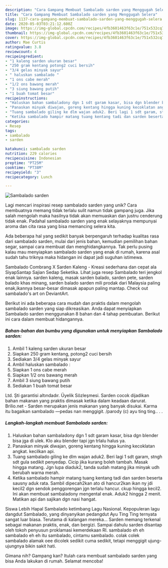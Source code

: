 ```yaml
---
description: "Cara Gampang Membuat Sambalado sarden yang Menggugah Selera"
title: "Cara Gampang Membuat Sambalado sarden yang Menggugah Selera"
slug: 1137-cara-gampang-membuat-sambalado-sarden-yang-menggugah-selera
date: 2020-05-03T03:21:12.600Z
image: https://img-global.cpcdn.com/recipes/4fb3601463f63c1e/751x532cq70/sambalado-sarden-foto-resep-utama.jpg
thumbnail: https://img-global.cpcdn.com/recipes/4fb3601463f63c1e/751x532cq70/sambalado-sarden-foto-resep-utama.jpg
cover: https://img-global.cpcdn.com/recipes/4fb3601463f63c1e/751x532cq70/sambalado-sarden-foto-resep-utama.jpg
author: Mae Curtis
ratingvalue: 3.8
reviewcount: 4
recipeingredient:
- "1 kaleng sarden ukuran besar"
- "250 gram kentang potong2 cuci bersih"
- "3/4 gelas minyak sayur"
- " haluskan sambalado "
- "1 ons cabe merah"
- "1/2 ons bawang merah"
- "3 siung bawang putih"
- "1 buah tomat besar"
recipeinstructions:
- "Haluskan bahan sambaladony dgn 1 sdt garam kasar, bisa dgn blender bisa jga di ulek. Klo aku blender tapi jgn trlalu halus ya."
- "Panaskan minyak diwajan, goreng kentang hingga kuning kecoklatan angkat. kecilkan api."
- "Tuang sambalado giling ke dlm wajan aduk2. Beri lagi 1 sdt garam, stngh sdt gula sedikit penyedap. Cicip jika kurang boleh tambah. Masak hingga matang. Jgn lupa diaduk2, tanda sudah matang jika minyak udh berubah warna merah."
- "Ketika sambalado hampir matang tuang kentang tadi dan sarden beserta sausny aduk rata. Sambil dipecah2kan ato di hancur2kan ikan ny jdi kecil2 dgn sendok penggorengan jgn terlalu hancur. ckup hingga kecil2. Ini akan membuat sambaladony mengental enak. Aduk2 hingga 2 menit. Matikan api dan sajikan dgn nasi hangat."
categories:
- Resep
tags:
- sambalado
- sarden

katakunci: sambalado sarden 
nutrition: 229 calories
recipecuisine: Indonesian
preptime: "PT25M"
cooktime: "PT38M"
recipeyield: "3"
recipecategory: Lunch

---
```



![Sambalado sarden](https://img-global.cpcdn.com/recipes/4fb3601463f63c1e/751x532cq70/sambalado-sarden-foto-resep-utama.jpg)

Lagi mencari inspirasi resep sambalado sarden yang unik? Cara membuatnya memang tidak terlalu sulit namun tidak gampang juga. Jika salah mengolah maka hasilnya tidak akan memuaskan dan justru cenderung tidak enak. Padahal sambalado sarden yang enak selayaknya mempunyai aroma dan cita rasa yang bisa memancing selera kita.

Ada beberapa hal yang sedikit banyak berpengaruh terhadap kualitas rasa dari sambalado sarden, mulai dari jenis bahan, kemudian pemilihan bahan segar, sampai cara membuat dan menghidangkannya. Tak perlu pusing kalau mau menyiapkan sambalado sarden yang enak di rumah, karena asal sudah tahu triknya maka hidangan ini dapat jadi suguhan istimewa.

Sambalado Combrang X Sarden Kaleng - Kreasi sederhana dan cepat ala SiyapSantap Sajian Sedap Seketika. Lihat juga resep Sambalado teri jengkol enak lainnya. sarden kaleng, masak sarden balado, sarden pete, sarden balado khas minang, sarden balado sarden mili prodak dari Malaysia paling enak,ikannya besar-besar dimasak apapun paling mantap. Check out sambalado&#39;s art on DeviantArt.


Berikut ini ada beberapa cara mudah dan praktis dalam mengolah sambalado sarden yang siap dikreasikan. Anda dapat menyiapkan Sambalado sarden menggunakan 8 bahan dan 4 tahap pembuatan. Berikut ini cara dalam membuat hidangannya.

<!--inarticleads1-->

##### Bahan-bahan dan bumbu yang digunakan untuk menyiapkan Sambalado sarden:

1. Ambil 1 kaleng sarden ukuran besar
1. Siapkan 250 gram kentang, potong2 cuci bersih
1. Sediakan 3/4 gelas minyak sayur
1. Ambil  haluskan sambalado :
1. Siapkan 1 ons cabe merah
1. Siapkan 1/2 ons bawang merah
1. Ambil 3 siung bawang putih
1. Sediakan 1 buah tomat besar


Ltd. Şti garantisi altındadır. Üyelik Sözleşmesi. Sarden cocok dijadikan bahan makanan yang praktis dimasak ketika dalam keadaan darurat. Brilio.net - Sarden merupakan jenis makanan yang banyak disukai. Karma itu bagaikan sambalado ―pedas nan menggigit. /parody (c) ayu ting ting.. . . 

<!--inarticleads2-->

##### Langkah-langkah membuat Sambalado sarden:

1. Haluskan bahan sambaladony dgn 1 sdt garam kasar, bisa dgn blender bisa jga di ulek. Klo aku blender tapi jgn trlalu halus ya.
1. Panaskan minyak diwajan, goreng kentang hingga kuning kecoklatan angkat. kecilkan api.
1. Tuang sambalado giling ke dlm wajan aduk2. Beri lagi 1 sdt garam, stngh sdt gula sedikit penyedap. Cicip jika kurang boleh tambah. Masak hingga matang. Jgn lupa diaduk2, tanda sudah matang jika minyak udh berubah warna merah.
1. Ketika sambalado hampir matang tuang kentang tadi dan sarden beserta sausny aduk rata. Sambil dipecah2kan ato di hancur2kan ikan ny jdi kecil2 dgn sendok penggorengan jgn terlalu hancur. ckup hingga kecil2. Ini akan membuat sambaladony mengental enak. Aduk2 hingga 2 menit. Matikan api dan sajikan dgn nasi hangat.


Siswa Lebih Hapal Sambalado ketimbang Lagu Nasional. Kepopuleran lagu dangdut Sambalado, yang dinyanyikan pedangdut Ayu Ting Ting ternyata sangat luar biasa. Terutama di kalangan mereka… Sarden memang terkenal sebagai makanan praktis, enak, dan bergizi. Sampai dahulu sarden disantap oleh tokoh penyusun proklamasi kemerdekaan RI. sambalado eh eh sambalado eh eh itu sambalado, cintamu sambalado. colak colek sambalado alamak oee dicolek sedikit cuma sedikit, tetapi menggigit ujung-ujungnya bikin sakit hati. 

Gimana nih? Gampang kan? Itulah cara membuat sambalado sarden yang bisa Anda lakukan di rumah. Selamat mencoba!
